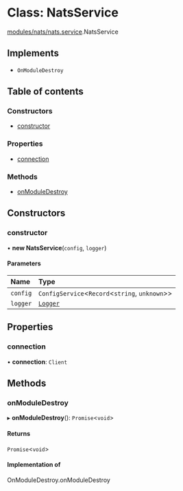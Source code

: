 # Class: NatsService

[modules/nats/nats.service](../modules/modules_nats_nats_service.md).NatsService

## Implements

- `OnModuleDestroy`

## Table of contents

### Constructors

- [constructor](modules_nats_nats_service.NatsService.md#constructor)

### Properties

- [connection](modules_nats_nats_service.NatsService.md#connection)

### Methods

- [onModuleDestroy](modules_nats_nats_service.NatsService.md#onmoduledestroy)

## Constructors

### constructor

• **new NatsService**(`config`, `logger`)

#### Parameters

| Name | Type |
| :------ | :------ |
| `config` | `ConfigService`<`Record`<`string`, `unknown`\>\> |
| `logger` | [`Logger`](modules_logger_logger_service.Logger.md) |

## Properties

### connection

• **connection**: `Client`

## Methods

### onModuleDestroy

▸ **onModuleDestroy**(): `Promise`<`void`\>

#### Returns

`Promise`<`void`\>

#### Implementation of

OnModuleDestroy.onModuleDestroy
